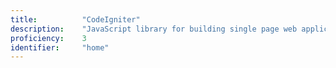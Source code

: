 ```yaml
---
title: 			"CodeIgniter"
description: 	"JavaScript library for building single page web applications"
proficiency:	3
identifier:		"home"
---
```

